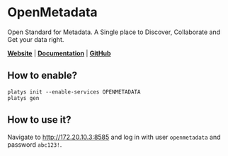 # OpenMetadata

Open Standard for Metadata. A Single place to Discover, Collaborate and Get your data right. 

**[Website](https://open-metadata.org/)** | **[Documentation](https://docs.open-metadata.org/)** | **[GitHub](https://github.com/open-metadata/OpenMetadata/)**

## How to enable?

```
platys init --enable-services OPENMETADATA
platys gen
```

## How to use it?

Navigate to <http://172.20.10.3:8585> and log in with user `openmetadata` and password `abc123!`.

